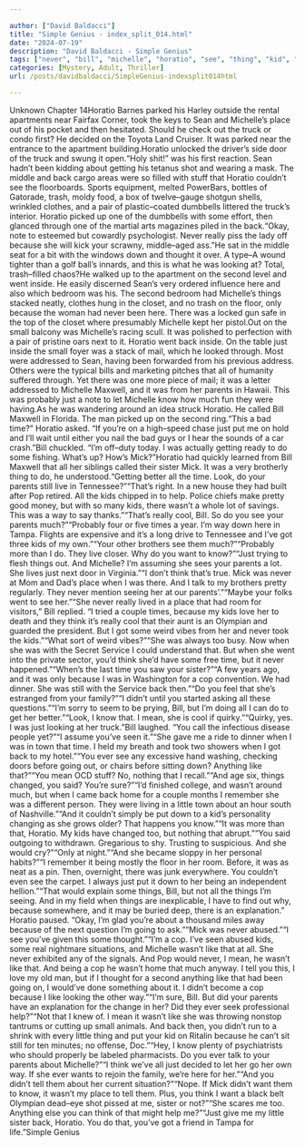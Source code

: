 ```yaml
---

author: ["David Baldacci"]
title: "Simple Genius - index_split_014.html"
date: "2024-07-19"
description: "David Baldacci - Simple Genius"
tags: ["never", "bill", "michelle", "horatio", "see", "thing", "kid", "back", "parent", "time", "think", "like", "know", "much", "mick", "sean", "place", "really", "second", "went", "put", "sister", "got", "want", "cop"]
categories: [Mystery, Adult, Thriller]
url: /posts/davidbaldacci/SimpleGenius-indexsplit014html

---
```



Unknown
Chapter 14Horatio Barnes parked his Harley outside the rental apartments near Fairfax Corner, took the keys to Sean and Michelle’s place out of his pocket and then hesitated. Should he check out the truck or condo first? He decided on the Toyota Land Cruiser. It was parked near the entrance to the apartment building.Horatio unlocked the driver’s side door of the truck and swung it open.“Holy shit!” was his first reaction. Sean hadn’t been kidding about getting his tetanus shot and wearing a mask. The middle and back cargo areas were so filled with stuff that Horatio couldn’t see the floorboards. Sports equipment, melted PowerBars, bottles of Gatorade, trash, moldy food, a box of twelve–gauge shotgun shells, wrinkled clothes, and a pair of plastic–coated dumbbells littered the truck’s interior. Horatio picked up one of the dumbbells with some effort, then glanced through one of the martial arts magazines piled in the back.“Okay, note to esteemed but cowardly psychologist. Never really piss the lady off because she will kick your scrawny, middle–aged ass.”He sat in the middle seat for a bit with the windows down and thought it over. A type–A wound tighter than a golf ball’s innards, and this is what he was looking at? Total, trash–filled chaos?He walked up to the apartment on the second level and went inside. He easily discerned Sean’s very ordered influence here and also which bedroom was his. The second bedroom had Michelle’s things stacked neatly, clothes hung in the closet, and no trash on the floor, only because the woman had never been here. There was a locked gun safe in the top of the closet where presumably Michelle kept her pistol.Out on the small balcony was Michelle’s racing scull. It was polished to perfection with a pair of pristine oars next to it. Horatio went back inside. On the table just inside the small foyer was a stack of mail, which he looked through. Most were addressed to Sean, having been forwarded from his previous address. Others were the typical bills and marketing pitches that all of humanity suffered through. Yet there was one more piece of mail; it was a letter addressed to Michelle Maxwell, and it was from her parents in Hawaii. This was probably just a note to let Michelle know how much fun they were having.As he was wandering around an idea struck Horatio. He called Bill Maxwell in Florida. The man picked up on the second ring.“This a bad time?” Horatio asked. “If you’re on a high–speed chase just put me on hold and I’ll wait until either you nail the bad guys or I hear the sounds of a car crash.”Bill chuckled. “I’m off–duty today. I was actually getting ready to do some fishing. What’s up? How’s Mick?”Horatio had quickly learned from Bill Maxwell that all her siblings called their sister Mick. It was a very brotherly thing to do, he understood.“Getting better all the time. Look, do your parents still live in Tennessee?”“That’s right. In a new house they had built after Pop retired. All the kids chipped in to help. Police chiefs make pretty good money, but with so many kids, there wasn’t a whole lot of savings. This was a way to say thanks.”“That’s really cool, Bill. So do you see your parents much?”“Probably four or five times a year. I’m way down here in Tampa. Flights are expensive and it’s a long drive to Tennessee and I’ve got three kids of my own.”“Your other brothers see them much?”“Probably more than I do. They live closer. Why do you want to know?”“Just trying to flesh things out. And Michelle? I’m assuming she sees your parents a lot. She lives just next door in Virginia.”“I don’t think that’s true. Mick was never at Mom and Dad’s place when I was there. And I talk to my brothers pretty regularly. They never mention seeing her at our parents’.”“Maybe your folks went to see her.”“She never really lived in a place that had room for visitors,” Bill replied. “I tried a couple times, because my kids love her to death and they think it’s really cool that their aunt is an Olympian and guarded the president. But I got some weird vibes from her and never took the kids.”“What sort of weird vibes?”“She was always too busy. Now when she was with the Secret Service I could understand that. But when she went into the private sector, you’d think she’d have some free time, but it never happened.”“When’s the last time you saw your sister?”“A few years ago, and it was only because I was in Washington for a cop convention. We had dinner. She was still with the Service back then.”“Do you feel that she’s estranged from your family?”“I didn’t until you started asking all these questions.”“I’m sorry to seem to be prying, Bill, but I’m doing all I can do to get her better.”“Look, I know that. I mean, she is cool if quirky.”“Quirky, yes. I was just looking at her truck.”Bill laughed. “You call the infectious disease people yet?”“I assume you’ve seen it.”“She gave me a ride to dinner when I was in town that time. I held my breath and took two showers when I got back to my hotel.”“You ever see any excessive hand washing, checking doors before going out, or chairs before sitting down? Anything like that?”“You mean OCD stuff? No, nothing that I recall.”“And age six, things changed, you said? You’re sure?”“I’d finished college, and wasn’t around much, but when I came back home for a couple months I remember she was a different person. They were living in a little town about an hour south of Nashville.”“And it couldn’t simply be put down to a kid’s personality changing as she grows older? That happens you know.”“It was more than that, Horatio. My kids have changed too, but nothing that abrupt.”“You said outgoing to withdrawn. Gregarious to shy. Trusting to suspicious. And she would cry?”“Only at night.”“And she became sloppy in her personal habits?”“I remember it being mostly the floor in her room. Before, it was as neat as a pin. Then, overnight, there was junk everywhere. You couldn’t even see the carpet. I always just put it down to her being an independent hellion.”“That would explain some things, Bill, but not all the things I’m seeing. And in my field when things are inexplicable, I have to find out why, because somewhere, and it may be buried deep, there is an explanation.” Horatio paused. “Okay, I’m glad you’re about a thousand miles away because of the next question I’m going to ask.”“Mick was never abused.”“I see you’ve given this some thought.”“I’m a cop. I’ve seen abused kids, some real nightmare situations, and Michelle wasn’t like that at all. She never exhibited any of the signals. And Pop would never, I mean, he wasn’t like that. And being a cop he wasn’t home that much anyway. I tell you this, I love my old man, but if I thought for a second anything like that had been going on, I would’ve done something about it. I didn’t become a cop because I like looking the other way.”“I’m sure, Bill. But did your parents have an explanation for the change in her? Did they ever seek professional help?”“Not that I knew of. I mean it wasn’t like she was throwing nonstop tantrums or cutting up small animals. And back then, you didn’t run to a shrink with every little thing and put your kid on Ritalin because he can’t sit still for ten minutes; no offense, Doc.”“Hey, I know plenty of psychiatrists who should properly be labeled pharmacists. Do you ever talk to your parents about Michelle?”“I think we’ve all just decided to let her go her own way. If she ever wants to rejoin the family, we’re here for her.”“And you didn’t tell them about her current situation?”“Nope. If Mick didn’t want them to know, it wasn’t my place to tell them. Plus, you think I want a black belt Olympian dead–eye shot pissed at me, sister or not?”“She scares me too. Anything else you can think of that might help me?”“Just give me my little sister back, Horatio. You do that, you’ve got a friend in Tampa for life.”Simple Genius

